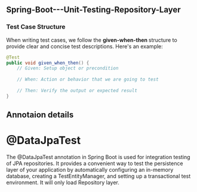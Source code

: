 ## Spring-Boot---Unit-Testing-Repository-Layer

### Test Case Structure

When writing test cases, we follow the <b>given-when-then </b> structure to provide clear and concise test descriptions. Here's an example:

```java
@Test
public void given_when_then() {
    // Given: Setup object or precondition
    
    // When: Action or behavior that we are going to test
    
    // Then: Verify the output or expected result
}
```

## Annotaion details

# @DataJpaTest
The @DataJpaTest annotation in Spring Boot is used for integration testing of JPA repositories. It provides a convenient way to test the persistence layer of your application by automatically configuring an in-memory database, creating a TestEntityManager, and setting up a transactional test environment.
It will only load Repository layer.




